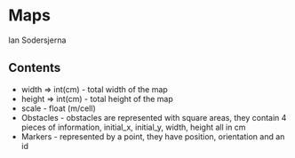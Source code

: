 # Maps
Ian Sodersjerna

## Contents
* width => int(cm) - total width of the map
* height => int(cm) - total height of the map 
* scale - float (m/cell)
* Obstacles - obstacles are represented with square areas, they contain 4 pieces of information, initial_x, initial_y, width, height all in cm
* Markers - represented by a point, they have position, orientation and an id